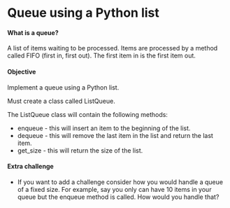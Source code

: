 # Queue using a Python list

#### What is a queue?
A list of items waiting to be processed. Items are processed by a method
called FIFO (first in, first out). The first item in is the first item out.

#### Objective
Implement a queue using a Python list.

Must create a class called ListQueue.

The ListQueue class will contain the following methods:
  - enqueue - this will insert an item to the beginning of the list.
  - dequeue - this will remove the last item in the list and return the last item.
  - get_size - this will return the size of the list.


#### Extra challenge
- If you want to add a challenge consider how you would handle a queue of a
  fixed size. For example, say you only can have 10 items in your queue but
  the enqueue method is called. How would you handle that?

